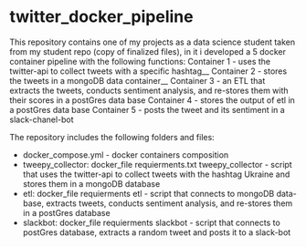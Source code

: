 # twitter_docker_pipeline

This repository contains one of my projects as a data science student taken from my student repo (copy of finalized files), in it i developed a 5 docker container pipeline with the following functions:
Container 1 - uses the twitter-api to collect tweets with a specific hashtag__
Container 2 - stores the tweets in a mongoDB data container__
Container 3 - an ETL that extracts the tweets, conducts sentiment analysis, and re-stores them with their scores in a postGres data base
Container 4 - stores the output of etl in a postGres data base
Container 5 - posts the tweet and its sentiment in a slack-chanel-bot


The repository includes the following folders and files:
* docker_compose.yml - docker containers composition
* tweepy_collector:
  docker_file
  requierments.txt
  tweepy_collector - script that uses the twitter-api to collect tweets with the hashtag Ukraine and stores them in a mongoDB database
* etl:
  docker_file
  requierments
  etl - script that connects to mongoDB data-base, extracts tweets, conducts sentiment analysis, and re-stores them in a postGres database
* slackbot:
  docker_file
  requierments
  slackbot - script that connects to postGres database, extracts a random tweet and posts it to a slack-bot 

